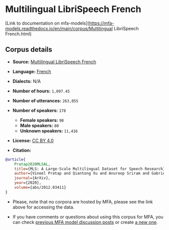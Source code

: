 
# Multilingual LibriSpeech French

[Link to documentation on mfa-models](https://mfa-models.readthedocs.io/en/main/corpus/Multilingual LibriSpeech French.html)

## Corpus details

- **Source:** [Multilingual LibriSpeech French](https://openslr.org/94/)
- **Language:** [French](https://en.wikipedia.org/wiki/French_language)
- **Dialects:** N/A
- **Number of hours:** `1,097.45`
- **Number of utterances:** `263,055`
- **Number of speakers:** `178`
  - **Female speakers:** `98`
  - **Male speakers:** `80`
  - **Unknown speakers:** `11,416`
- **License:** [CC BY 4.0](https://creativecommons.org/licenses/by/4.0/)

- **Citation:**
```bibtex
@article{
	Pratap2020MLSAL,
	title={MLS: A Large-Scale Multilingual Dataset for Speech Research},
	author={Vineel Pratap and Qiantong Xu and Anuroop Sriram and Gabriel Synnaeve and Ronan Collobert},
	journal={ArXiv},
	year={2020},
	volume={abs/2012.03411}
}
```

- Please, note that no corpora are hosted by MFA, please see the link above for accessing the data.

- If you have comments or questions about using this corpus for MFA, you can check [previous MFA model discussion posts](https://github.com/MontrealCorpusTools/mfa-models/discussions?discussions_q=Multilingual+LibriSpeech+French) or create [a new one](https://github.com/MontrealCorpusTools/mfa-models/discussions/new).
